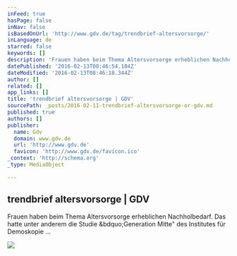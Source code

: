 ```yaml
---
inFeed: true
hasPage: false
inNav: false
isBasedOnUrl: 'http://www.gdv.de/tag/trendbrief-altersvorsorge/'
inLanguage: de
starred: false
keywords: []
description: 'Frauen haben beim Thema Altersvorsorge erheblichen Nachholbedarf. Das hatte unter anderem die Studie „Generation Mitte" des Institutes für Demoskopie ...'
datePublished: '2016-02-13T08:46:54.184Z'
dateModified: '2016-02-13T08:46:18.344Z'
author: []
related: []
app_links: []
title: 'trendbrief altersvorsorge | GDV'
sourcePath: _posts/2016-02-11-trendbrief-altersvorsorge-or-gdv.md
published: true
authors: []
publisher:
  name: Gdv
  domain: www.gdv.de
  url: 'http://www.gdv.de'
  favicon: 'http://www.gdv.de/favicon.ico'
_context: 'http://schema.org'
_type: MediaObject

---
```

<article style=""><h1>trendbrief altersvorsorge | GDV</h1><p>Frauen haben beim Thema Altersvorsorge erheblichen Nachholbedarf. Das hatte unter anderem die Studie &amp;bdquo;Generation Mitte" des Institutes für Demoskopie ...</p><img src="https://s3-us-west-2.amazonaws.com/the-grid-img/p/1cd22c918332d863f563f9a611bbde275b651e96.jpg" /></article>